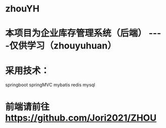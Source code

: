 # zhouYH
# 本项目为企业库存管理系统（后端） ----仅供学习（zhouyuhuan）
# 采用技术：
  springboot
  springMVC
  mybatis
  redis
  mysql
# 前端请前往 https://github.com/Jori2021/ZHOU
